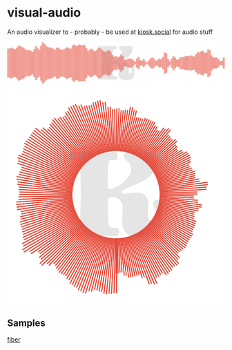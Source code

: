 # visual-audio

An audio visualizer to - probably - be used at [kiosk.social](https://kiosk.social) for audio stuff

![sample](test-waves.png)
![sample](test-circle.png)

## Samples

[fiber](./example/fiber/README.md)
